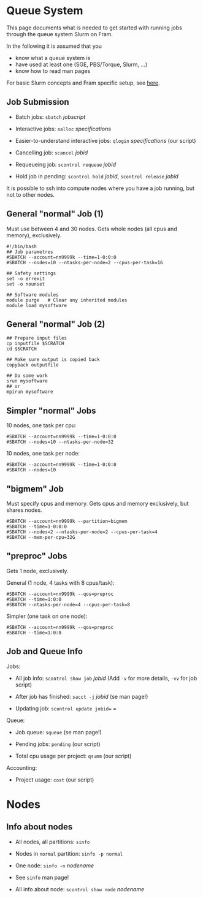 # Queue System

This page documents what is needed to get started with running jobs through the queue system Slurm on Fram.

In the following it is assumed that you

- know what a queue system is
- have used at least one (SGE, PBS/Torque, Slurm, ...)
- know how to read man pages

For basic Slurm concepts and Fram specific setup, see [here](slurm_concepts_and_setup_fram.md).


## Job Submission

-   Batch jobs: `sbatch` *jobscript*

-   Interactive jobs: `salloc` *specifications*

-   Easier-to-understand interactive jobs: `qlogin` *specifications* (our script)

-   Cancelling job: `scancel` *jobid*

-   Requeueing job: `scontrol requeue` *jobid*

-   Hold job in pending: `scontrol hold` *jobid*, `scontrol release` *jobid*

It is possible to ssh into compute nodes where you have a job running, but not to other nodes.

## General "normal" Job (1)

Must use between 4 and 30 nodes.  Gets whole nodes (all cpus and memory),
exclusively.

    #!/bin/bash
    ## Job parametres
    #SBATCH --account=nn9999k --time=1-0:0:0
    #SBATCH --nodes=10 --ntasks-per-node=2 --cpus-per-task=16
    
    ## Safety settings
    set -o errexit
    set -o nounset
    
    ## Software modules
    module purge   # Clear any inherited modules
    module load mysoftware

## General "normal" Job (2)

    ## Prepare input files
    cp inputfile $SCRATCH
    cd $SCRATCH
    
    ## Make sure output is copied back
    copyback outputfile
    
    ## Do some work
    srun mysoftware
    ## or
    mpirun mysoftware

## Simpler "normal" Jobs

10 nodes, one task per cpu:

    #SBATCH --account=nn9999k --time=1-0:0:0
    #SBATCH --nodes=10 --ntasks-per-node=32

10 nodes, one task per node:

    #SBATCH --account=nn9999k --time=1-0:0:0
    #SBATCH --nodes=10

## "bigmem" Job

Must specify cpus and memory.  Gets cpus and memory exclusively, but shares
nodes.

    #SBATCH --account=nn9999k --partition=bigmem
    #SBATCH --time=1-0:0:0
    #SBATCH --nodes=2 --ntasks-per-node=2 --cpus-per-task=4
    #SBATCH --mem-per-cpu=32G

## "preproc" Jobs

Gets 1 node, exclusively.

General (1 node, 4 tasks with 8 cpus/task):

    #SBATCH --account=nn9999k --qos=preproc
    #SBATCH --time=1:0:0
    #SBATCH --ntasks-per-node=4 --cpus-per-task=8

Simpler (one task on one node):

    #SBATCH --account=nn9999k --qos=preproc
    #SBATCH --time=1:0:0

## Job and Queue Info

Jobs:

-   All job info: `scontrol show job` *jobid* (Add `-v` for more details, `-vv` for job script)

-   After job has finished: `sacct -j` *jobid* (se man page!)

-   Updating job: `scontrol update jobid=` <jobid> <field>=<value>

Queue:

-   Job queue: `squeue` (se man page!)

-   Pending jobs: `pending` (our script)

-   Total cpu usage per project: `qsumm` (our script)

Accounting:

-   Project usage: `cost` (our script)

# Nodes

## Info about nodes

-   All nodes, all partitions: `sinfo`

-   Nodes in `normal` partition: `sinfo -p normal`

-   One node: `sinfo -n` *nodename*

-   See `sinfo` man page!

-   All info about node: `scontrol show node` *nodename*
